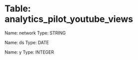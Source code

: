Table: analytics_pilot_youtube_views
====================================

Name: network
Type: STRING

Name: ds
Type: DATE

Name: y
Type: INTEGER

